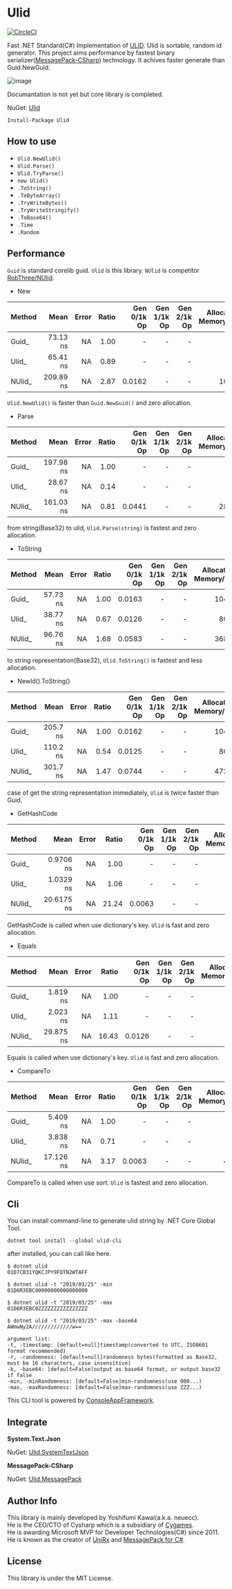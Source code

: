 Ulid
===
[![CircleCI](https://circleci.com/gh/Cysharp/Ulid.svg?style=svg)](https://circleci.com/gh/Cysharp/Ulid)

Fast .NET Standard(C#) Implementation of [ULID](https://github.com/ulid/spec). Ulid is sortable, random id generator. This project aims performance by fastest binary serializer([MessagePack-CSharp](https://github.com/neuecc/MessagePack-CSharp/)) technology. It achives faster generate than Guid.NewGuid.

![image](https://user-images.githubusercontent.com/46207/55129636-266c0d00-515b-11e9-85ab-3437de539451.png)

Documantation is not yet but core library is completed.

NuGet: [Ulid](https://www.nuget.org/packages/Ulid)

```
Install-Package Ulid
```

How to use
---
* `Ulid.NewUlid()`
* `Ulid.Parse()`
* `Ulid.TryParse()`
* `new Ulid()`
* `.ToString()`
* `.ToByteArray()`
* `.TryWriteBytes()`
* `.TryWriteStringify()`
* `.ToBase64()`
* `.Time`
* `.Random`

Performance
---
`Guid` is standard corelib guid. `Ulid` is this library. `NUlid` is competitor [RobThree/NUlid](https://github.com/RobThree/NUlid).

* New

| Method |      Mean | Error | Ratio | Gen 0/1k Op | Gen 1/1k Op | Gen 2/1k Op | Allocated Memory/Op |
|------- |----------:|------:|------:|------------:|------------:|------------:|--------------------:|
|  Guid_ |  73.13 ns |    NA |  1.00 |           - |           - |           - |                   - |
|  Ulid_ |  65.41 ns |    NA |  0.89 |           - |           - |           - |                   - |
| NUlid_ | 209.89 ns |    NA |  2.87 |      0.0162 |           - |           - |               104 B |

`Ulid.NewUlid()` is faster than `Guid.NewGuid()` and zero allocation.

* Parse

| Method |      Mean | Error | Ratio | Gen 0/1k Op | Gen 1/1k Op | Gen 2/1k Op | Allocated Memory/Op |
|------- |----------:|------:|------:|------------:|------------:|------------:|--------------------:|
|  Guid_ | 197.98 ns |    NA |  1.00 |           - |           - |           - |                   - |
|  Ulid_ |  28.67 ns |    NA |  0.14 |           - |           - |           - |                   - |
| NUlid_ | 161.03 ns |    NA |  0.81 |      0.0441 |           - |           - |               280 B |

from string(Base32) to ulid, `Ulid.Parse(string)` is fastest and zero allocation.

* ToString

| Method |     Mean | Error | Ratio | Gen 0/1k Op | Gen 1/1k Op | Gen 2/1k Op | Allocated Memory/Op |
|------- |---------:|------:|------:|------------:|------------:|------------:|--------------------:|
|  Guid_ | 57.73 ns |    NA |  1.00 |      0.0163 |           - |           - |               104 B |
|  Ulid_ | 38.77 ns |    NA |  0.67 |      0.0126 |           - |           - |                80 B |
| NUlid_ | 96.76 ns |    NA |  1.68 |      0.0583 |           - |           - |               368 B |

to string representation(Base32), `Ulid.ToString()` is fastest and less allocation.

* NewId().ToString()

| Method |     Mean | Error | Ratio | Gen 0/1k Op | Gen 1/1k Op | Gen 2/1k Op | Allocated Memory/Op |
|------- |---------:|------:|------:|------------:|------------:|------------:|--------------------:|
|  Guid_ | 205.7 ns |    NA |  1.00 |      0.0162 |           - |           - |               104 B |
|  Ulid_ | 110.2 ns |    NA |  0.54 |      0.0125 |           - |           - |                80 B |
| NUlid_ | 301.7 ns |    NA |  1.47 |      0.0744 |           - |           - |               472 B |

case of get the string representation immediately, `Ulid` is twice faster than Guid.

* GetHashCode

| Method |       Mean | Error | Ratio | Gen 0/1k Op | Gen 1/1k Op | Gen 2/1k Op | Allocated Memory/Op |
|------- |-----------:|------:|------:|------------:|------------:|------------:|--------------------:|
|  Guid_ |  0.9706 ns |    NA |  1.00 |           - |           - |           - |                   - |
|  Ulid_ |  1.0329 ns |    NA |  1.06 |           - |           - |           - |                   - |
| NUlid_ | 20.6175 ns |    NA | 21.24 |      0.0063 |           - |           - |                40 B |

GetHashCode is called when use dictionary's key. `Ulid` is fast and zero allocation.

* Equals

| Method |      Mean | Error | Ratio | Gen 0/1k Op | Gen 1/1k Op | Gen 2/1k Op | Allocated Memory/Op |
|------- |----------:|------:|------:|------------:|------------:|------------:|--------------------:|
|  Guid_ |  1.819 ns |    NA |  1.00 |           - |           - |           - |                   - |
|  Ulid_ |  2.023 ns |    NA |  1.11 |           - |           - |           - |                   - |
| NUlid_ | 29.875 ns |    NA | 16.43 |      0.0126 |           - |           - |                80 B |

Equals is called when use dictionary's key. `Ulid` is fast and zero allocation.

* CompareTo

| Method |      Mean | Error | Ratio | Gen 0/1k Op | Gen 1/1k Op | Gen 2/1k Op | Allocated Memory/Op |
|------- |----------:|------:|------:|------------:|------------:|------------:|--------------------:|
|  Guid_ |  5.409 ns |    NA |  1.00 |           - |           - |           - |                   - |
|  Ulid_ |  3.838 ns |    NA |  0.71 |           - |           - |           - |                   - |
| NUlid_ | 17.126 ns |    NA |  3.17 |      0.0063 |           - |           - |                40 B |

CompareTo is called when use sort. `Ulid` is fastest and zero allocation.

Cli
---
You can install command-line to generate ulid string by  .NET Core Global Tool.

`dotnet tool install --global ulid-cli`

after installed, you can call like here.

```
$ dotnet ulid
01D7CB31YQKCJPY9FDTN2WTAFF

$ dotnet ulid -t "2019/03/25" -min
01D6R3EBC00000000000000000

$ dotnet ulid -t "2019/03/25" -max
01D6R3EBC0ZZZZZZZZZZZZZZZZ

$ dotnet ulid -t "2019/03/25" -max -base64
AWmwNy2A/////////////w==
```

```
argument list:
-t, -timestamp: [default=null]timestamp(converted to UTC, ISO8601 format recommended)
-r, -randomness: [default=null]randomness bytes(formatted as Base32, must be 16 characters, case insensitive)
-b, -base64: [default=False]output as base64 format, or output base32 if false
-min, -minRandomness: [default=False]min-randomness(use 000...)
-max, -maxRandomness: [default=False]max-randomness(use ZZZ...)
```

This CLI tool is powered by [ConsoleAppFramework](https://github.com/Cysharp/ConsoleAppFramework/).

Integrate
---
**System.Text.Json**

NuGet: [Ulid.SystemTextJson](https://www.nuget.org/packages/Ulid.SystemTextJson)




**MessagePack-CSharp**

NuGet: [Ulid.MessagePack](https://www.nuget.org/packages/Ulid.MessagePack)


Author Info
---
This library is mainly developed by Yoshifumi Kawai(a.k.a. neuecc).  
He is the CEO/CTO of Cysharp which is a subsidiary of [Cygames](https://www.cygames.co.jp/en/).  
He is awarding Microsoft MVP for Developer Technologies(C#) since 2011.  
He is known as the creator of [UniRx](https://github.com/neuecc/UniRx/) and [MessagePack for C#](https://github.com/neuecc/MessagePack-CSharp/).

License
---
This library is under the MIT License.
